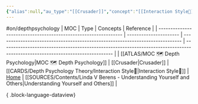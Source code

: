 ```yaml
---
{"alias":null,"au_type":"[[Crusader]]","concept":"[[Interaction Style💬]]","moc":"[[MOC 🗺️ Depth Psychology]]","ref":"[Home](https://lindaberens.com/) | [[Linda V Berens - Understanding Yourself and Others|Understanding Yourself and Others]]","dg-publish":true,"permalink":"/cards/individuals/linda-berens/","dgPassFrontmatter":true,"created":"2023-03-08T17:12:35.459+01:00","updated":"2023-05-02T10:45:00.431+02:00"}
---
```


#on/depthpsychology 
| MOC                                                             | Type                   | Concepts                                                                      | Reference                                                                                                                     |
| --------------------------------------------------------------- | ---------------------- | ----------------------------------------------------------------------------- | ----------------------------------------------------------------------------------------------------------------------------- |
| [[ATLAS/MOC 🗺️ Depth Psychology\|MOC 🗺️ Depth Psychology]] | [[Crusader\|Crusader]] | [[CARDS/Depth Psychology Theory/Interaction Style💬\|Interaction Style💬]] | [Home](https://lindaberens.com/) \| [[SOURCES/Contents/Linda V Berens - Understanding Yourself and Others\|Understanding Yourself and Others]] |

{ .block-language-dataview}
